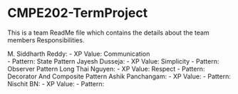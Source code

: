 # CMPE202-TermProject
This is a team ReadMe file which contains the details about the team members Responsibilities. 

M. Siddharth Reddy:
                  - XP Value: Communication     
                  - Pattern: State Pattern
Jayesh Dusseja:
                  - XP Value: Simplicity
                  - Pattern: Observer Pattern
Long Thai Nguyen:
                  - XP Value: Respect
                  - Pattern: Decorator And Composite Pattern
Ashik Panchangam:
                  - XP Value:
                  - Pattern:
Nischit BN:
                  - XP Value:
                  - Pattern:                  